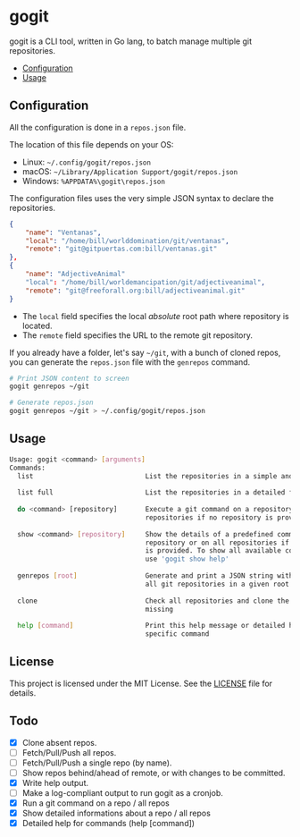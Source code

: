 # gogit

gogit is a CLI tool, written in Go lang, to batch manage multiple git repositories.

- [Configuration](#configuration)
- [Usage](#usage)

## Configuration

All the configuration is done in a `repos.json` file.

The location of this file depends on your OS:

- Linux: `~/.config/gogit/repos.json`
- macOS: `~/Library/Application Support/gogit/repos.json`
- Windows: `%APPDATA%\gogit\repos.json`

The configuration files uses the very simple JSON syntax to declare the repositories.

```json
{
    "name": "Ventanas",
    "local": "/home/bill/worlddomination/git/ventanas",
    "remote": "git@gitpuertas.com:bill/ventanas.git"
},
{
    "name": "AdjectiveAnimal"
    "local": "/home/bill/worldemancipation/git/adjectiveanimal",
    "remote": "git@freeforall.org:bill/adjectiveanimal.git"
}
```

- The `local` field specifies the local _absolute_ root path where repository is located.
- The `remote` field specifies the URL to the remote git repository.

If you already have a folder, let's say `~/git`, with a bunch of cloned repos, you can generate the `repos.json` file with the `genrepos` command.

``` sh
# Print JSON content to screen
gogit genrepos ~/git

# Generate repos.json
gogit genrepos ~/git > ~/.config/gogit/repos.json
```

## Usage

``` sh
Usage: gogit <command> [arguments]
Commands:
  list                            List the repositories in a simple and compact format
  
  list full                       List the repositories in a detailed format
  
  do <command> [repository]       Execute a git command on a repository or on all
                                  repositories if no repository is provided
  
  show <command> [repository]     Show the details of a predefined command on a
                                  repository or on all repositories if no repository
                                  is provided. To show all available commands, 
                                  use 'gogit show help'
  
  genrepos [root]                 Generate and print a JSON string with the details of
                                  all git repositories in a given root folder
  
  clone                           Check all repositories and clone the ones that are
                                  missing
  
  help [command]                  Print this help message or detailed help for a 
                                  specific command
```

## License

This project is licensed under the MIT License. See the [LICENSE](LICENSE) file for details.

## Todo

- [x] Clone absent repos.
- [ ] Fetch/Pull/Push all repos.
- [ ] Fetch/Pull/Push a single repo (by name).
- [ ] Show repos behind/ahead of remote, or with changes to be committed.
- [x] Write help output.
- [ ] Make a log-compliant output to run gogit as a cronjob.
- [x] Run a git command on a repo / all repos
- [x] Show detailed informations about a repo / all repos
- [x] Detailed help for commands (help [command])
